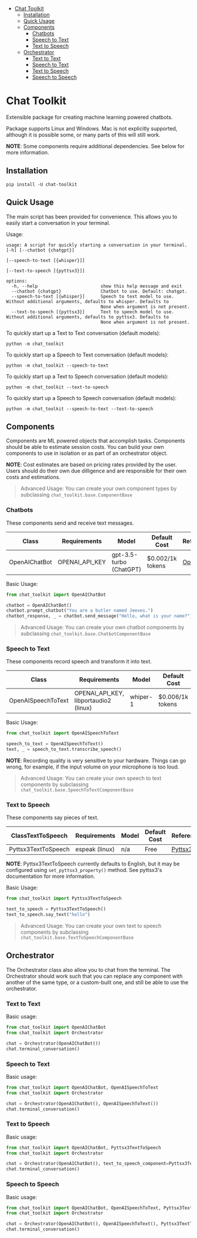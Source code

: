 <!-- TOC -->
* [Chat Toolkit](#chat-toolkit)
  * [Installation](#installation)
  * [Quick Usage](#quick-usage)
  * [Components](#components)
    * [Chatbots](#chatbots)
    * [Speech to Text](#speech-to-text)
    * [Text to Speech](#text-to-speech)
  * [Orchestrator](#orchestrator)
    * [Text to Text](#text-to-text)
    * [Speech to Text](#speech-to-text-1)
    * [Text to Speech](#text-to-speech-1)
    * [Speech to Speech](#speech-to-speech)
<!-- TOC -->

# Chat Toolkit

Extensible package for creating machine learning powered chatbots.

Package supports Linux and Windows. Mac is not explicitly supported, although it is possible some, or many parts of this will still work.

**NOTE**: Some components require additional dependencies. See below for more information.

## Installation

`pip install -U chat-toolkit`

## Quick Usage

The main script has been provided for convenience. This allows you to easily
start a conversation in your terminal.

Usage:

```
usage: A script for quickly starting a conversation in your terminal. [-h] [--chatbot {chatgpt}]
                                                                      [--speech-to-text [{whisper}]]
                                                                      [--text-to-speech [{pyttsx3}]]

options:
  -h, --help                        show this help message and exit
  --chatbot {chatgpt}               Chatbot to use. Default: chatgpt.
  --speech-to-text [{whisper}]      Speech to text model to use. Without additional arguments, defaults to whisper. Defaults to
                                    None when argument is not present.
  --text-to-speech [{pyttsx3}]      Text to speech model to use. Without additional arguments, defaults to pyttsx3. Defaults to
                                    None when argument is not present.

```

To quickly start up a Text to Text conversation (default models):

`python -m chat_toolkit`

To quickly start up a Speech to Text conversation (default models):

`python -m chat_toolkit --speech-to-text`

To quickly start up a Text to Speech conversation (default models):

`python -m chat_toolkit --text-to-speech`

To quickly start up a Speech to Speech conversation (default models):

`python -m chat_toolkit --speech-to-text --text-to-speech`

## Components

Components are ML powered objects that accomplish tasks. Components should be
able to estimate session costs. You can build your own components to use in
isolation or as part of an orchestrator object.

**NOTE**: Cost estimates are based on pricing rates provided by the user. Users
should do their own due dilligence and are responsible for their own costs and
estimations.

> Advanced Usage: You can create your own component types by
> subclassing `chat_toolkit.base.ComponentBase`

### Chatbots

These components send and receive text messages.

| Class         | Requirements   | Model                   | Default Cost     | Reference                                                                    |
|---------------|----------------|-------------------------|------------------|------------------------------------------------------------------------------|
| OpenAIChatBot | OPENAI_API_KEY | gpt-3.5-turbo (ChatGPT) | $0.002/1k tokens | [OpenAI](https://platform.openai.com/docs/guides/chat/chat-completions-beta) |

Basic Usage:

```python
from chat_toolkit import OpenAIChatBot

chatbot = OpenAIChatBot()
chatbot.prompt_chatbot("You are a butler named Jeeves.")
chatbot_response, _ = chatbot.send_message("Hello, what is your name?")
```

> Advanced Usage: You can create your own chatbot components by
> subclassing `chat_toolkit.base.ChatbotComponentBase`

### Speech to Text

These components record speech and transform it into text.

| Class              | Requirements                          | Model    | Default Cost     | Reference                                                                            |
|--------------------|---------------------------------------|----------|------------------|--------------------------------------------------------------------------------------|
| OpenAISpeechToText | OPENAI_API_KEY, libportaudio2 (linux) | whiper-1 | $0.006/1k tokens | [OpenAI](https://platform.openai.com/docs/guides/speech-to-text/speech-to-text-beta) |

Basic Usage:

```python
from chat_toolkit import OpenAISpeechToText

speech_to_text = OpenAISpeechToText()
text, _ = speech_to_text.transcribe_speech()
```

**NOTE**: Recording quality is very sensitive to your hardware. Things can go wrong,
for example, if the input volume on your microphone is too loud.

> Advanced Usage: You can create your own speech to text components by
> subclassing `chat_toolkit.base.SpeechToTextComponentBase`

### Text to Speech

These components say pieces of text.

| ClassTextToSpeech   | Requirements   | Model  | Default Cost | Reference                                            |
|---------------------|----------------|--------|--------------|------------------------------------------------------|
| Pyttsx3TextToSpeech | espeak (linux) | n/a    | Free         | [Pyttsx3](https://pyttsx3.readthedocs.io/en/latest/) |

**NOTE**: Pyttsx3TextToSpeech currently defaults to English, but it may be configured using `set_pyttsx3_property()` method. See pyttsx3's documentation for more information.

Basic Usage:

```python
from chat_toolkit import Pyttsx3TextToSpeech

text_to_speech = Pyttsx3TextToSpeech()
text_to_speech.say_text("hello")
```

> Advanced Usage: You can create your own text to speech components by
> subclassing `chat_toolkit.base.TextToSpeechComponentBase`

## Orchestrator

The Orchestrator class also allow you to chat from the terminal. The Orchestrator
should work such that you can replace any component with another of the
same type, or a custom-built one, and still be able to use the orchestrator.

### Text to Text

Basic usage:

```python
from chat_toolkit import OpenAIChatBot
from chat_toolkit import Orchestrator

chat = Orchestrator(OpenAIChatBot())
chat.terminal_conversation()
```

### Speech to Text

Basic usage:

```python
from chat_toolkit import OpenAIChatBot, OpenAISpeechToText
from chat_toolkit import Orchestrator

chat = Orchestrator(OpenAIChatBot(), OpenAISpeechToText())
chat.terminal_conversation()
```

### Text to Speech

Basic usage:

```python
from chat_toolkit import OpenAIChatBot, Pyttsx3TextToSpeech
from chat_toolkit import Orchestrator

chat = Orchestrator(OpenAIChatBot(), text_to_speech_component=Pyttsx3TextToSpeech())
chat.terminal_conversation()
```


### Speech to Speech

Basic usage:

```python
from chat_toolkit import OpenAIChatBot, OpenAISpeechToText, Pyttsx3TextToSpeech
from chat_toolkit import Orchestrator

chat = Orchestrator(OpenAIChatBot(), OpenAISpeechToText(), Pyttsx3TextToSpeech())
chat.terminal_conversation()
```
